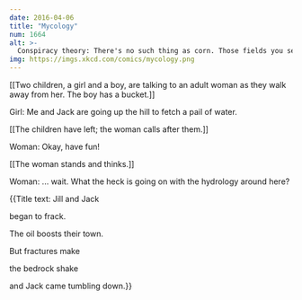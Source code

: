 ```yaml
---
date: 2016-04-06
title: "Mycology"
num: 1664
alt: >-
  Conspiracy theory: There's no such thing as corn. Those fields you see are just the stalks of a fungus that's controlling our brains to make us want to spread it.
img: https://imgs.xkcd.com/comics/mycology.png
---
```

[[Two children, a girl and a boy, are talking to an adult woman as they walk away from her. The boy has a bucket.]]

Girl: Me and Jack are going up the hill to fetch a pail of water. 

[[The children have left; the woman calls after them.]]

Woman: Okay, have fun! 

[[The woman stands and thinks.]]

Woman: ... wait. What the heck is going on with the hydrology around here?

{{Title text: Jill and Jack 

 began to frack. 

 The oil boosts their town. 

 But fractures make 

 the bedrock shake 

 and Jack came tumbling down.}}